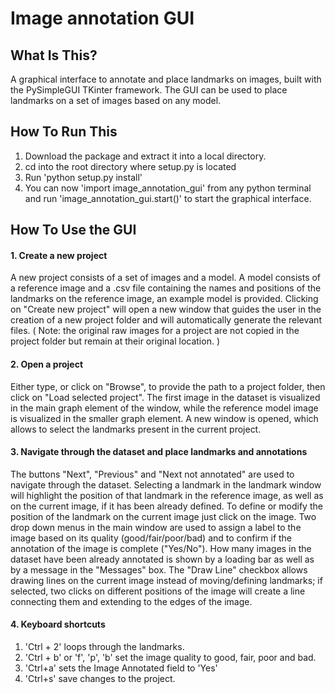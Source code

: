 Image annotation GUI
==============================

What Is This?
-------------

A graphical interface to annotate and place landmarks on images, built with the PySimpleGUI TKinter framework. The GUI can be used to place landmarks on a set of images based on any model. 


How To Run This
---------------

1. Download the package and extract it into a local directory.
2. cd into the root directory where setup.py is located 
3. Run 'python setup.py install'
4. You can now 'import image_annotation_gui' from any python terminal and run 'image_annotation_gui.start()' to start the graphical interface.

How To Use the GUI
------------------

#### 1. Create a new project

A new project consists of a set of images and a model. A model consists of a reference image and a .csv file containing the names and positions of the landmarks on the reference image, an example model is provided.
Clicking on "Create new project" will open a new window that guides the user in the creation of a new project folder and will automatically generate the relevant files. ( Note: the original raw images for a project are not copied in the project folder but remain at their original location. )


#### 2. Open a project
Either type, or click on "Browse", to provide the path to a project folder, then click on "Load selected project". The first image in the dataset is visualized in the main graph element of the window, while the reference model image is visualized in the smaller graph element. A new window is opened, which allows to select the landmarks present in the current project.


#### 3. Navigate through the dataset and place landmarks and annotations
The buttons "Next", "Previous" and "Next not annotated" are used to navigate through the dataset. Selecting a landmark in the landmark window will highlight the position of that landmark in the reference image, as well as on the current image, if it has been already defined. To define or modify the position of the landmark on the current image just click on the image.
Two drop down menus in the main window are used to assign a label to the image based on its quality (good/fair/poor/bad) and to confirm if the annotation of the image is complete ("Yes/No").
How many images in the dataset have been already annotated is shown by a loading bar as well as by a message in the "Messages" box. 
The "Draw Line" checkbox allows drawing lines on the current image instead of moving/defining landmarks; if selected, two clicks on different positions of the image will create a line connecting them and extending to the edges of the image.

#### 4. Keyboard shortcuts
1. 'Ctrl + 2' loops through the landmarks.
2. 'Ctrl + b' or 'f', 'p', 'b' set the image quality to good, fair, poor and bad.
3. 'Ctrl+a' sets the Image Annotated field to 'Yes'
4. 'Ctrl+s' save changes to the project.
